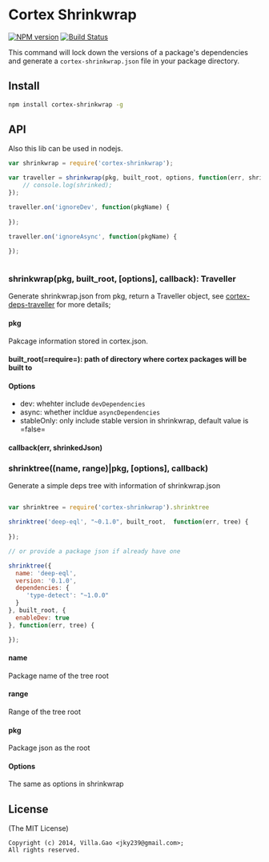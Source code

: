 # Cortex Shrinkwrap

 [![NPM version](https://badge.fury.io/js/cortex-shrinkwrap.png)](http://badge.fury.io/js/cortex-shrinkwrap) [![Build Status](https://travis-ci.org/cortexjs/cortex-shrinkwrap.png)](https://travis-ci.org/cortexjs/cortex-shrinkwrap)


This command will lock down the versions of a package's dependencies and generate a `cortex-shrinkwrap.json` file in your package directory.

## Install 

``` bash
npm install cortex-shrinkwrap -g
```

## API

Also this lib can be used in nodejs.

```javascript
var shrinkwrap = require('cortex-shrinkwrap');

var traveller = shrinkwrap(pkg, built_root, options, function(err, shrinked) {
    // console.log(shrinked);
});

traveller.on('ignoreDev', function(pkgName) {
  
});

traveller.on('ignoreAsync', function(pkgName) {
  
});



```

### shrinkwrap(pkg, built_root, [options], callback): Traveller

Generate shrinkwrap.json from pkg, return a Traveller object, see [cortex-deps-traveller](http://github.com/cortexjs/cortex-deps-traveller) for more details;

#### pkg

Pakcage information stored in cortex.json.

#### built_root(=require=): path of directory where cortex packages will be built to

#### Options

* dev: whehter include `devDependencies`
* async: whether incldue `asyncDependencies`
* stableOnly: only include stable version in shrinkwrap, default value is =false=


#### callback(err, shrinkedJson)


### shrinktree((name, range)|pkg, [options], callback)

Generate a simple deps tree with information of shrinkwrap.json

```javascript

var shrinktree = require('cortex-shrinkwrap').shrinktree

shrinktree('deep-eql', "~0.1.0", built_root,  function(err, tree) {
  
});

// or provide a package json if already have one

shrinktree({
  name: 'deep-eql',
  version: '0.1.0',
  dependencies: {
     'type-detect': "~1.0.0"
  }
}, built_root, {
  enableDev: true
}, function(err, tree) {

});

```

#### name

Package name of the tree root

#### range 

Range of the tree root

#### pkg

Package json as the root

#### Options

The same as options in shrinkwrap

## License

(The MIT License)

    Copyright (c) 2014, Villa.Gao <jky239@gmail.com>;
    All rights reserved.
